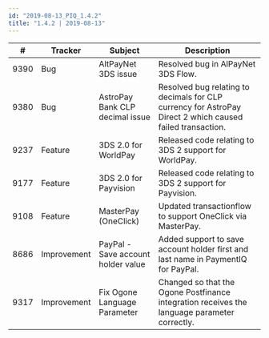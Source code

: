 ```yaml
--- 
id: "2019-08-13_PIQ_1.4.2"
title: "1.4.2 | 2019-08-13"
--- 
```



| #    | Tracker     | Subject                            | Description                                                                                               |
|------|-------------|------------------------------------|-----------------------------------------------------------------------------------------------------------|
| 9390 | Bug         | AltPayNet 3DS issue                | Resolved bug in AlPayNet 3DS Flow.                                                                        |
| 9380 | Bug         | AstroPay Bank CLP decimal issue    | Resolved bug relating to decimals for CLP currency for AstroPay Direct 2 which caused failed transaction. |
| 9237 | Feature     | 3DS 2.0 for WorldPay               | Released code relating to 3DS 2 support for WorldPay.                                                     |
| 9177 | Feature     | 3DS 2.0 for Payvision              | Released code relating to 3DS 2 support for Payvision.                                                    |
| 9108 | Feature     | MasterPay (OneClick)               | Updated transactionflow to support OneClick via MasterPay.                                                |
| 8686 | Improvement | PayPal - Save account holder value | Added support to save account holder first and last name in PaymentIQ for PayPal.                         |
| 9317 | Improvement | Fix Ogone Language Parameter       | Changed so that the Ogone Postfinance integration receives the language parameter correctly.              |